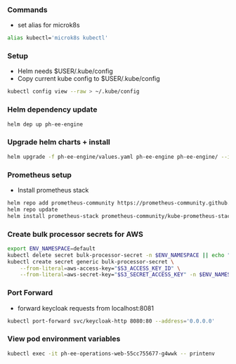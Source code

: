 ### Commands

- set alias for microk8s

```bash
alias kubectl='microk8s kubectl'
```

### Setup

- Helm needs $USER/.kube/config
- Copy current kube config to $USER/.kube/config

```bash
kubectl config view --raw > ~/.kube/config
```

### Helm dependency update

```bash
helm dep up ph-ee-engine
```

### Upgrade helm charts + install

```bash
helm upgrade -f ph-ee-engine/values.yaml ph-ee-engine ph-ee-engine/ --install
```

### Prometheus setup

- Install prometheus stack

```bash
helm repo add prometheus-community https://prometheus-community.github.io/helm-charts
helm repo update
helm install prometheus-stack prometheus-community/kube-prometheus-stack
```

### Create bulk processor secrets for AWS

```bash
export ENV_NAMESPACE=default
kubectl delete secret bulk-processor-secret -n $ENV_NAMESPACE || echo "delete the secret if exist"
kubectl create secret generic bulk-processor-secret \
    --from-literal=aws-access-key="$S3_ACCESS_KEY_ID" \
    --from-literal=aws-secret-key="$S3_SECRET_ACCESS_KEY" -n $ENV_NAMESPACE

```

### Port Forward

- forward keycloak requests from localhost:8081

```bash
kubectl port-forward svc/keycloak-http 8080:80 --address='0.0.0.0'
```

### View pod environment variables

```bash
kubectl exec -it ph-ee-operations-web-55cc755677-g4wwk -- printenv
```
